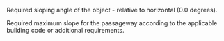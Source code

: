 Required sloping angle of the object  - relative to horizontal (0.0 degrees).

Required maximum slope for the passageway according to the applicable building code or additional requirements.
